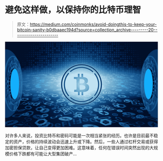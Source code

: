 # 避免这样做，以保持你的比特币理智

> 原文：<https://medium.com/coinmonks/avoid-doingthis-to-keep-your-bitcoin-sanity-b0dbaaec194d?source=collection_archive---------20----------------------->

![](img/78213dabb6baa644ff7abf8308458db3.png)

对许多人来说，投资比特币和密码可能是一次相当紧张的经历。也许是目前最不稳定的资产，价格的持续波动会迅速上升或下降。然后，一些人通过杠杆交易或获得加密担保贷款，让自己变得更加困难。这意味着，任何在错误时间突然出现的大规模价格下跌都有可能让大型集团破产…